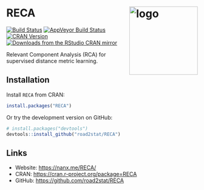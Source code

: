 # RECA  <a href="https://nanx.me/RECA/"><img src="https://nanx.me/images/project-RECA.png" align="right" alt="logo" height="180" width="180" /></a>

[![Build Status](https://travis-ci.org/road2stat/RECA.svg?branch=master)](https://travis-ci.org/road2stat/RECA)
[![AppVeyor Build Status](https://ci.appveyor.com/api/projects/status/github/road2stat/RECA?branch=master&svg=true)](https://ci.appveyor.com/project/road2stat/RECA)
[![CRAN Version](https://www.r-pkg.org/badges/version/RECA)](https://cran.r-project.org/package=RECA)
[![Downloads from the RStudio CRAN mirror](https://cranlogs.r-pkg.org/badges/RECA)](https://cranlogs.r-pkg.org/badges/RECA)

Relevant Component Analysis (RCA) for supervised distance metric learning.

## Installation

Install `RECA` from CRAN:

```r
install.packages("RECA")
```

Or try the development version on GitHub:

```r
# install.packages("devtools")
devtools::install_github("road2stat/RECA")
```

## Links

- Website: https://nanx.me/RECA/
- CRAN: https://cran.r-project.org/package=RECA
- GitHub: https://github.com/road2stat/RECA
